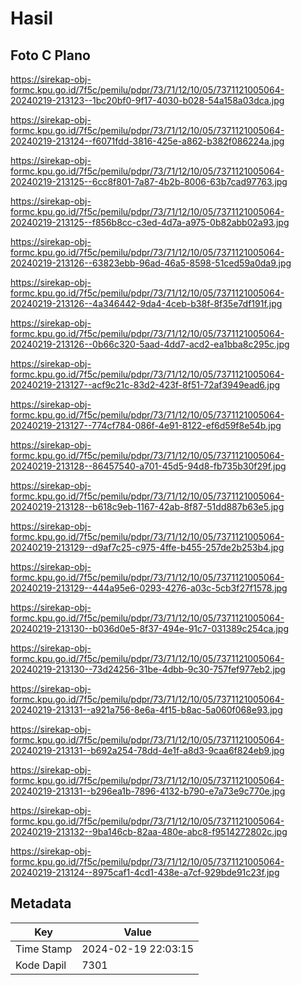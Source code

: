 # Hasil

## Foto C Plano

https://sirekap-obj-formc.kpu.go.id/7f5c/pemilu/pdpr/73/71/12/10/05/7371121005064-20240219-213123--1bc20bf0-9f17-4030-b028-54a158a03dca.jpg

https://sirekap-obj-formc.kpu.go.id/7f5c/pemilu/pdpr/73/71/12/10/05/7371121005064-20240219-213124--f6071fdd-3816-425e-a862-b382f086224a.jpg

https://sirekap-obj-formc.kpu.go.id/7f5c/pemilu/pdpr/73/71/12/10/05/7371121005064-20240219-213125--6cc8f801-7a87-4b2b-8006-63b7cad97763.jpg

https://sirekap-obj-formc.kpu.go.id/7f5c/pemilu/pdpr/73/71/12/10/05/7371121005064-20240219-213125--f856b8cc-c3ed-4d7a-a975-0b82abb02a93.jpg

https://sirekap-obj-formc.kpu.go.id/7f5c/pemilu/pdpr/73/71/12/10/05/7371121005064-20240219-213126--63823ebb-96ad-46a5-8598-51ced59a0da9.jpg

https://sirekap-obj-formc.kpu.go.id/7f5c/pemilu/pdpr/73/71/12/10/05/7371121005064-20240219-213126--4a346442-9da4-4ceb-b38f-8f35e7df191f.jpg

https://sirekap-obj-formc.kpu.go.id/7f5c/pemilu/pdpr/73/71/12/10/05/7371121005064-20240219-213126--0b66c320-5aad-4dd7-acd2-ea1bba8c295c.jpg

https://sirekap-obj-formc.kpu.go.id/7f5c/pemilu/pdpr/73/71/12/10/05/7371121005064-20240219-213127--acf9c21c-83d2-423f-8f51-72af3949ead6.jpg

https://sirekap-obj-formc.kpu.go.id/7f5c/pemilu/pdpr/73/71/12/10/05/7371121005064-20240219-213127--774cf784-086f-4e91-8122-ef6d59f8e54b.jpg

https://sirekap-obj-formc.kpu.go.id/7f5c/pemilu/pdpr/73/71/12/10/05/7371121005064-20240219-213128--86457540-a701-45d5-94d8-fb735b30f29f.jpg

https://sirekap-obj-formc.kpu.go.id/7f5c/pemilu/pdpr/73/71/12/10/05/7371121005064-20240219-213128--b618c9eb-1167-42ab-8f87-51dd887b63e5.jpg

https://sirekap-obj-formc.kpu.go.id/7f5c/pemilu/pdpr/73/71/12/10/05/7371121005064-20240219-213129--d9af7c25-c975-4ffe-b455-257de2b253b4.jpg

https://sirekap-obj-formc.kpu.go.id/7f5c/pemilu/pdpr/73/71/12/10/05/7371121005064-20240219-213129--444a95e6-0293-4276-a03c-5cb3f27f1578.jpg

https://sirekap-obj-formc.kpu.go.id/7f5c/pemilu/pdpr/73/71/12/10/05/7371121005064-20240219-213130--b036d0e5-8f37-494e-91c7-031389c254ca.jpg

https://sirekap-obj-formc.kpu.go.id/7f5c/pemilu/pdpr/73/71/12/10/05/7371121005064-20240219-213130--73d24256-31be-4dbb-9c30-757fef977eb2.jpg

https://sirekap-obj-formc.kpu.go.id/7f5c/pemilu/pdpr/73/71/12/10/05/7371121005064-20240219-213131--a921a756-8e6a-4f15-b8ac-5a060f068e93.jpg

https://sirekap-obj-formc.kpu.go.id/7f5c/pemilu/pdpr/73/71/12/10/05/7371121005064-20240219-213131--b692a254-78dd-4e1f-a8d3-9caa6f824eb9.jpg

https://sirekap-obj-formc.kpu.go.id/7f5c/pemilu/pdpr/73/71/12/10/05/7371121005064-20240219-213131--b296ea1b-7896-4132-b790-e7a73e9c770e.jpg

https://sirekap-obj-formc.kpu.go.id/7f5c/pemilu/pdpr/73/71/12/10/05/7371121005064-20240219-213132--9ba146cb-82aa-480e-abc8-f9514272802c.jpg

https://sirekap-obj-formc.kpu.go.id/7f5c/pemilu/pdpr/73/71/12/10/05/7371121005064-20240219-213124--8975caf1-4cd1-438e-a7cf-929bde91c23f.jpg


## Metadata

| Key        | Value               |
| ---------- | ------------------- |
| Time Stamp | 2024-02-19 22:03:15 |
| Kode Dapil | 7301                |



